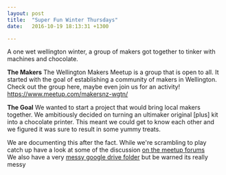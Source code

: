 ```yaml
---
layout: post
title:  "Super Fun Winter Thursdays"
date:   2016-10-19 18:13:31 +1300

---
```

A one wet wellington winter, a group of makers got together to tinker with machines and chocolate. 

**The Makers**
The Wellington Makers Meetup is a group that is open to all. It started with the goal of establishing a community of makers in Wellington. Check out the group here, maybe even join us for an activity! https://www.meetup.com/makersnz-wgtn/

**The Goal**
We wanted to start a project that would bring local makers together. We ambitiously decided on turning an ultimaker original [plus] kit into a chocolate printer. This meant we could get to know each other and we figured it was sure to result in some yummy treats.

We are documenting this after the fact. While we're scrambling to play catch up have a look at some of the discussion [on the meetup forums](https://www.meetup.com/makersnz-wgtn/messages/boards/thread/49856617)  
We also have a very [messy google drive folder](https://drive.google.com/drive/folders/0Bwhcg9j8_xowNTNCcG5oVEFyVFU?usp=sharing) but be warned its really messy
